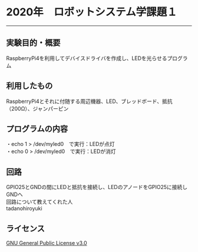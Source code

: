 # 2020年　ロボットシステム学課題１
---
実験目的・概要<br>
---
RaspberryPi4を利用してデバイスドライバを作成し、LEDを光らせるプログラム<br>

利用したもの<br>
---
RaspberryPi4とそれに付随する周辺機器、LED、ブレッドボード、抵抗（200Ω）、ジャンパーピン<br>

プログラムの内容<br>
---
・echo 1 > /dev/myled0　で実行：LEDが点灯<br>
・echo 0 > /dev/myled0　で実行：LEDが消灯<br>

回路<br>
---
GPIO25とGNDの間にLEDと抵抗を接続し、LEDのアノードをGPIO25に接続しGNDへ<br>
回路について教えてくれた人<br>
tadanohiroyuki<br>

ライセンス<br>
---
[GNU General Public License v3.0](https://github.com/MasatoKubotera/RGBLED_RaspPi4_DeviceDriver/blob/master/COPYING)
